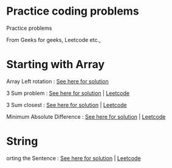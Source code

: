 # Practice coding problems
Practice problems

From Geeks for geeks, Leetcode etc.,

# Starting with Array

Array Left rotation : [See here for solution](https://gist.github.com/itsmac/9d984cec1d1757026c02a35c19e7b9d2)

3 Sum problem : [See here for solution](https://gist.github.com/itsmac/7c6b2e1c3db998fa186b820fbea4bd54) | [Leetcode](https://leetcode.com/problems/3sum/)

3 Sum closest : [See here for solution](https://gist.github.com/itsmac/56c25a709a4b303163d48421f232ca65) | [Leetcode](https://leetcode.com/problems/3sum-closest/submissions/)

Minimum Absolute Difference : [See here for solution](https://gist.github.com/itsmac/214d0dab13f23fd0c82b4430e4019433) | [Leetcode](https://leetcode.com/problems/minimum-absolute-difference/)


# String 

orting the Sentence : [See here for solution]() | [Leetcode](https://leetcode.com/problems/3sum/)
